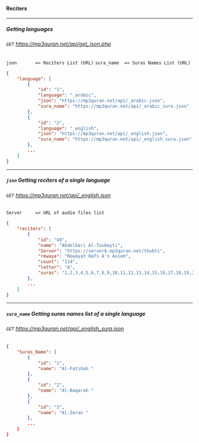 #### Reciters
-------------------------

##### Getting languages
###### `GET` https://mp3quran.net/api/get_json.php
`json 		=> Reciters List (URL)`
`sura_name 	=> Suras Names List (URL)`

```json
{
    "language": [
        {
            "id": "1",
            "language": "_arabic",
            "json": "https://mp3quran.net/api/_arabic.json",
            "sura_name": "https://mp3quran.net/api/_arabic_sura.json"
        },
        {
            "id": "2",
            "language": "_english",
            "json": "https://mp3quran.net/api/_english.json",
            "sura_name": "https://mp3quran.net/api/_english_sura.json"
        },
        ...
    ]
}
```

------


##### `json` Getting reciters of  a single language

###### `GET` https://mp3quran.net/api/_english.json
`Server 	=> URL of audio files list`

```json
{
	"reciters": [
		{
			"id": "49",
			"name": "Abdelbari Al-Toubayti",
			"Server": "https://server6.mp3quran.net/thubti",
			"rewaya": "Rewayat Hafs A'n Assem",
			"count": "114",
			"letter": "A",
			"suras": "1,2,3,4,5,6,7,8,9,10,11,12,13,14,15,16,17,18,19,20,21,22,23,24,25,26,27,28,29,30,31,32,33,34,35,36,37,38,39,40,41,42,43,44,45,46,47,48,49,50,51,52,53,54,55,56,57,58,59,60,61,62,63,64,65,66,67,68,69,70,71,72,73,74,75,76,77,78,79,80,81,82,83,84,85,86,87,88,89,90,91,92,93,94,95,96,97,98,99,100,101,102,103,104,105,106,107,108,109,110,111,112,113,114"
		},
		...
	]
}
```


------


##### `sura_name` Getting suras names list of  a single language

###### `GET` https://mp3quran.net/api/_english_sura.json

```json
{
	"Suras_Name": [
		{
			"id": "1",
			"name": "Al-Fatihah "
		},
		{
			"id": "2",
			"name": "Al-Baqarah "
		},
		{
			"id": "3",
			"name": "Al-Imran "
		},
		...
	}
}
```
